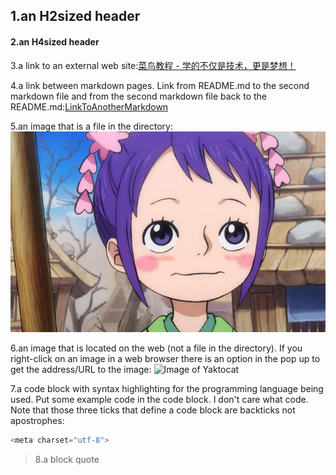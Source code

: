 ## 1.an H2sized header

#### 2.an H4sized header

3.a link to an external web site:[菜鸟教程 - 学的不仅是技术，更是梦想！](https://www.runoob.com/)

4.a link between markdown pages. Link from README.md to the second markdown file and from the second markdown file back to the README.md:[LinkToAnotherMarkdown](AnotherMarkdown.md)

5.an image that is a file in the directory:
![Image of Picture](小玉2.jpeg)

6.an image that is located on the web (not a file in the directory). If you right-click on an image in a web browser there is an option in the pop up to get the address/URL to the image:
![Image of Yaktocat](https://img1.baidu.com/it/u=2024938331,635570908&fm=253&fmt=auto&app=138&f=JPG?w=640&h=421)

7.a code block with syntax highlighting for the programming language being used. Put some example code in the code block. I don't care what code. Note that those three ticks that define a code block are backticks not apostrophes:
```javascript
<meta charset="utf-8">
```
> 8.a block quote
